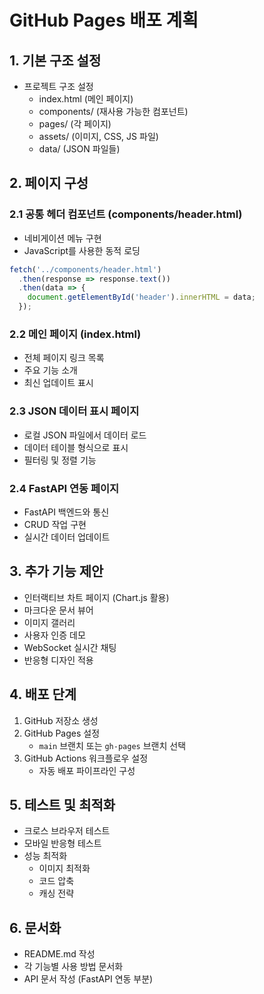 # GitHub Pages 배포 계획

## 1. 기본 구조 설정
- 프로젝트 구조 설정
  - index.html (메인 페이지)
  - components/ (재사용 가능한 컴포넌트)
  - pages/ (각 페이지)
  - assets/ (이미지, CSS, JS 파일)
  - data/ (JSON 파일들)

## 2. 페이지 구성

### 2.1 공통 헤더 컴포넌트 (components/header.html)
- 네비게이션 메뉴 구현
- JavaScript를 사용한 동적 로딩
```javascript
fetch('../components/header.html')
  .then(response => response.text())
  .then(data => {
    document.getElementById('header').innerHTML = data;
  });
```

### 2.2 메인 페이지 (index.html)
- 전체 페이지 링크 목록
- 주요 기능 소개
- 최신 업데이트 표시

### 2.3 JSON 데이터 표시 페이지
- 로컬 JSON 파일에서 데이터 로드
- 데이터 테이블 형식으로 표시
- 필터링 및 정렬 기능

### 2.4 FastAPI 연동 페이지
- FastAPI 백엔드와 통신
- CRUD 작업 구현
- 실시간 데이터 업데이트

## 3. 추가 기능 제안
- 인터랙티브 차트 페이지 (Chart.js 활용)
- 마크다운 문서 뷰어
- 이미지 갤러리
- 사용자 인증 데모
- WebSocket 실시간 채팅
- 반응형 디자인 적용

## 4. 배포 단계
1. GitHub 저장소 생성
2. GitHub Pages 설정
   - `main` 브랜치 또는 `gh-pages` 브랜치 선택
3. GitHub Actions 워크플로우 설정
   - 자동 배포 파이프라인 구성

## 5. 테스트 및 최적화
- 크로스 브라우저 테스트
- 모바일 반응형 테스트
- 성능 최적화
  - 이미지 최적화
  - 코드 압축
  - 캐싱 전략

## 6. 문서화
- README.md 작성
- 각 기능별 사용 방법 문서화
- API 문서 작성 (FastAPI 연동 부분)
